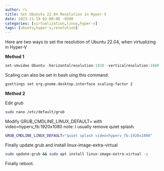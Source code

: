 ```yaml
---
author: rs
title: Set Ubunutu 22.04 Resolution in Hyper-V
date: 2023-11-19 02:00:00 -0500 
categories: [virtualization,linux,hyper-v]
tags: [ubuntu,hyper-v,resolution]
---
```


Here are two ways to set the resolution of Ubuntu 22.04, when virtualizing in Hyper-V

**Method 1**

```powershell
set-vmvideo Ubuntu -horizontalresolution:1920 -verticalresolution:1080 -resolutiontype single
```

Scaling can also be set in bash uing this command.

```bash
gsettings set org.gnome.desktop.interface scaling-factor 2
```


**Method 2**

Edit grub

```bash
sudo nano /etc/default/grub
```

Modify GRUB_CMDLINE_LINUX_DEFAULT= with video=hyperv_fb:1920x1080
note: I usually remove quiet splash.

```bash
GRUB_CMDLINE_LINUX_DEFAULT="quiet splash video=hyperv_fb:1920x1080"
```

Finally update grub and install linux-image-extra-virtual

```bash
sudo update-grub && sudo apt install linux-image-extra-virtual -y
```

Finally reboot.